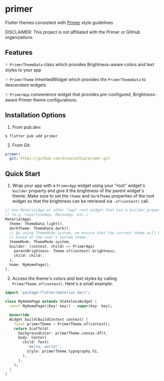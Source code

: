 # primer

Flutter themes consistent with [Primer](https://primer.style) style guidelines

DISCLAIMER: This project is not affiliated with the Primer or GitHub organizations.

## Features
✨ `PrimerThemeData` class which provides Brightness-aware colors and text styles to your app

✨ `PrimerTheme` InheritedWidget which provides the `PrimerThemeData` to descendant widgets

✨ `PrimerApp` convenience widget that provides pre-configured, Brightness-aware Primer theme configurations.

## Installation Options
1. From pub.dev:
```shell
$ flutter pub add primer
```
2. From Git:
```yaml
primer:
  git: https://github.com/GroovinChip/primer.git
```

## Quick Start

1. Wrap your app with a `PrimerApp` widget using your "root" widget's `builder` property and give it the brightness 
of the parent widget's theme. Make sure to set the `theme` and `darkTheme` properties of the root widget so that the
brightness can be retrieved via `.of(context)` call.
```dart
// Use MaterialApp or other "app" root widget that has a builder property 
// (e.g. CupertinoApp, MacosApp, etc.)
MaterialApp(
  theme: ThemeData.light(),
  darkTheme: ThemeData.dark(),
  // By using ThemeMode.system, we ensure that the correct theme will be shown
  // based on the user's system theme.
  themeMode: ThemeMode.system,
  builder: (context, child) => PrimerApp(
    parentBrightness: Theme.of(context).brightness,
    child: child!,
  ),
  home: MyHomePage(),
),
```
2. Access the theme's colors and text styles by calling `PrimerTheme.of(context)`. Here's a small example:
```dart
import 'package:flutter/material.dart';

class MyHomePage extends StatelessWidget {
  const MyHomePage({Key? key}) : super(key: key);

  @override
  Widget build(BuildContext context) {
    final primerTheme = PrimerTheme.of(context);
    return Scaffold(
      backgroundColor: primerTheme.canvas.dflt,
      body: Center(
        child: Text(
          'Hello, world!',
          style: primerTheme.typography.h1,
        ),
      ),
    );
  }
}
```
